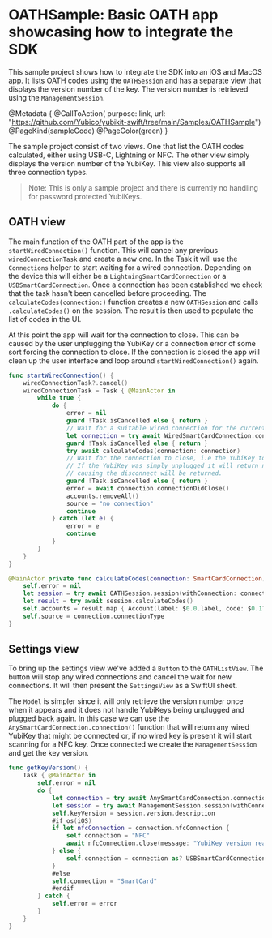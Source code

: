 # OATHSample: Basic OATH app showcasing how to integrate the SDK

This sample project shows how to integrate the SDK into an iOS and MacOS app. It lists OATH codes 
using the ``OATHSession`` and has a separate view that displays the version number of the key. The version
number is retrieved using the ``ManagementSession``.

@Metadata {
    @CallToAction(
        purpose: link,
        url: "https://github.com/Yubico/yubikit-swift/tree/main/Samples/OATHSample")
    @PageKind(sampleCode)
    @PageColor(green)
}

The sample project consist of two views. One that list the OATH codes calculated, either using USB-C, Lightning or NFC.
The other view simply displays the version number of the YubiKey. This view also supports all three connection types.

> Note: This is only a sample project and there is currently no handling for password protected YubiKeys.

## OATH view

The main function of the OATH part of the app is the `startWiredConnection()` function. This will cancel any previous
`wiredConnectionTask` and create a new one. In the Task it will use the ``Connections`` helper to start waiting for
a wired connection. Depending on the device this will either be a ``LightningSmartCardConnection`` or a ``USBSmartCardConnection``.
Once a connection has been established we check that the task hasn't been cancelled before proceeding.
The `calculateCodes(connection:)` function creates a new ``OATHSession`` and
calls `.calculateCodes()` on the session. The result is then used to populate the list of codes in the UI.

At this point the app will wait for the connection to close. This can be caused by the user unplugging the YubiKey or
a connection error of some sort forcing the connection to close. If the connection is closed the app will clean up
the user interface and loop around `startWiredConnection()` again.
```swift
func startWiredConnection() {
    wiredConnectionTask?.cancel()
    wiredConnectionTask = Task { @MainActor in
        while true {
            do {
                error = nil
                guard !Task.isCancelled else { return }
                // Wait for a suitable wired connection for the current device.
                let connection = try await WiredSmartCardConnection.connection()
                guard !Task.isCancelled else { return }
                try await calculateCodes(connection: connection)
                // Wait for the connection to close, i.e the YubiKey to be unplugged from the device.
                // If the YubiKey was simply unplugged it will return nil, otherwise the error
                // causing the disconnect will be returned.
                guard !Task.isCancelled else { return }
                error = await connection.connectionDidClose()
                accounts.removeAll()
                source = "no connection"
                continue
            } catch (let e) {
                error = e
                continue
            }
        }
    }
}

@MainActor private func calculateCodes(connection: SmartCardConnection) async throws {
    self.error = nil
    let session = try await OATHSession.session(withConnection: connection)
    let result = try await session.calculateCodes()
    self.accounts = result.map { Account(label: $0.0.label, code: $0.1?.code ?? "****") }
    self.source = connection.connectionType
}
```

## Settings view

To bring up the settings view we've added a `Button` to the `OATHListView`. The button will stop
any wired connections and cancel the wait for new connections. It will then present the `SettingsView`
as a SwiftUI sheet.

The `Model` is simpler since it will only retrieve the version number once when it appears
and it does not handle YubiKeys being unplugged and plugged back again. In this case we can use the
`AnySmartCardConnection.connection()` function that will return any wired YubiKey that might be connected
or, if no wired key is present it will start scanning for a NFC key. Once connected we create 
the ``ManagementSession`` and get the key version.
```swift
func getKeyVersion() {
    Task { @MainActor in
        self.error = nil
        do {
            let connection = try await AnySmartCardConnection.connection()
            let session = try await ManagementSession.session(withConnection: connection)
            self.keyVersion = session.version.description
            #if os(iOS)
            if let nfcConnection = connection.nfcConnection {
                self.connection = "NFC"
                await nfcConnection.close(message: "YubiKey version read")
            } else {
                self.connection = connection as? USBSmartCardConnection != nil ? "SmartCard" : "Lightning"
            }
            #else
            self.connection = "SmartCard"
            #endif
        } catch {
            self.error = error
        }
    }
}
```
